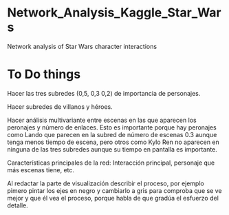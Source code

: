 # Network_Analysis_Kaggle_Star_Wars
Network analysis of Star Wars character interactions
# To Do things
Hacer las tres subredes (0,5, 0,3 0,2) de importancia de personajes.

Hacer subredes de villanos y héroes.

Hacer análisis multivariante entre escenas en las que aparecen los peronajes y número de enlaces. Esto es importante porque hay peronajes como Lando que parecen en la subred de número de escenas 0.3 aunque tenga menos tiempo de escena, pero otros como Kylo Ren no aparecen en ninguna de las tres subredes aunque su tiempo en pantalla es importante.


Características principales de la red: Interacción principal, personaje que más escenas tiene, etc.

Al redactar la parte de visualización describir el proceso, por ejemplo pimero pintar los ejes en negro y cambiarlo a gris para comproba que se ve mejor y que él vea el proceso, porque habla de que gradúa el esfuerzo del detalle.
